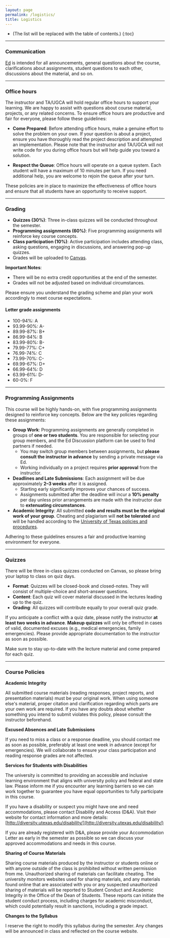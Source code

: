 ```yaml
---
layout: page
permalink: /logistics/
title: Logistics
---
```


* (The list will be replaced with the table of contents.)
{:toc}

***

### Communication

[Ed](https://edstem.org/us/courses/71813) is intended for all announcements, general questions about the course, clarifications about assignments, student questions to each other, discussions about the material, and so on.


***

### Office hours

The instructor and TA/UGCA will hold regular office hours to support your learning. We are happy to assist with questions about course material, projects, or any related concerns. To ensure office hours are productive and fair for everyone, please follow these guidelines:

* **Come Prepared**: Before attending office hours, make a genuine effort to solve the problem on your own. If your question is about a project, ensure you have thoroughly read the project description and attempted an implementation. Please note that the instructor and TA/UGCA will not write code for you during office hours but will help guide you toward a solution.

* **Respect the Queue**: Office hours will operate on a queue system. Each student will have a maximum of 10 minutes per turn. If you need additional help, you are welcome to rejoin the queue after your turn.

These policies are in place to maximize the effectiveness of office hours and ensure that all students have an opportunity to receive support.

***

### Grading

* **Quizzes (30%)**:  Three in-class quizzes will be conducted throughout the semester.
* **Programming assignments (60%)**: Five programming assignments will reinforce key course concepts.
* **Class participation (10%)**: Active participation includes attending class, asking questions, engaging in discussions, and answering pop-up quizzes.
* Grades will be uploaded to [Canvas](https://utexas.instructure.com/courses/1414169).

**Important Notes**:
* There will be no extra credit opportunities at the end of the semester.
* Grades will not be adjusted based on individual circumstances.

Please ensure you understand the grading scheme and plan your work accordingly to meet course expectations.

#### Letter grade assignments

* 100-94%: A
* 93.99-90%: A-
* 89.99-87%: B+
* 86.99-84%: B
* 83.99-80%: B-
* 79.99-77%: C+
* 76.99-74%: C
* 73.99-70%: C-
* 69.99-67%: D+
* 66.99-64%: D
* 63.99-61%: D-
* 60-0%: F

***

### Programming Assignments

This course will be highly hands-on, with five programming assignments designed to reinforce key concepts. Below are the key policies regarding these assignments:
* **Group Work**: Programming assignments are generally completed in groups of **one or two students**. You are responsible for selecting your group members, and the Ed Discussion platform can be used to find partners if needed.
  * You may switch group members between assignments, but **please consult the instructor in advance** by sending a private message via Ed.
  * Working individually on a project requires **prior approval** from the instructor.
* **Deadlines and Late Submissions**: Each assignment will be due approximately **2–3 weeks** after it is assigned.
  * Starting early significantly improves your chances of success.
  * Assignments submitted after the deadline will incur a **10% penalty** per day unless prior arrangements are made with the instructor due to **extenuating circumstances**.
* **Academic Integrity**: All submitted **code and results must be the original work of your group**. Cheating and plagiarism will **not be tolerated** and will be handled according to the [University of Texas policies and procedures](https://deanofstudents.utexas.edu/conduct/index.php).

Adhering to these guidelines ensures a fair and productive learning environment for everyone.


***  

### Quizzes

There will be three in-class quizzes conducted on Canvas, so please bring your laptop to class on quiz days.

* **Format**: Quizzes will be closed-book and closed-notes. They will consist of multiple-choice and short-answer questions.
* **Content**: Each quiz will cover material discussed in the lectures leading up to the quiz.
* **Grading**: All quizzes will contribute equally to your overall quiz grade.

If you anticipate a conflict with a quiz date, please notify the instructor **at least two weeks in advance**.
**Makeup quizzes** will only be offered in cases of valid, documented excuses (e.g., medical emergencies, family emergencies). Please provide appropriate documentation to the instructor as soon as possible.

Make sure to stay up-to-date with the lecture material and come prepared for each quiz.

***

### Course Policies


**Academic Integrity**

All submitted course materials (reading responses, project reports, and presentation materials) must be your original work. When using someone else's material, proper citation and clarification regarding which parts are your own work are required. If you have any doubts about whether something you intend to submit violates this policy, please consult the instructor beforehand.

**Excused Absences and Late Submissions**

If you need to miss a class or a response deadline, you should contact me as soon as possible, preferably at least one week in advance (except for emergencies). We will collaborate to ensure your class participation and reading response grades are not affected.

**Services for Students with Disabilities**

The university is committed to providing an accessible and inclusive learning environment that aligns with university policy and federal and state law. Please inform me if you encounter any learning barriers so we can work together to guarantee you have equal opportunities to fully participate in this course.

If you have a disability or suspect you might have one and need accommodations, please contact Disability and Access (D&A). Visit their website for contact information and more details: [http://diversity.utexas.edu/disability/](http://diversity.utexas.edu/disability/)

If you are already registered with D&A, please provide your Accommodation Letter as early in the semester as possible so we can discuss your approved accommodations and needs in this course.

**Sharing of Course Materials**

Sharing course materials produced by the instructor or students online or with anyone outside of the class is prohibited without written permission from me. Unauthorized sharing of materials can facilitate cheating. The university monitors websites used for sharing materials, and any materials found online that are associated with you or any suspected unauthorized sharing of materials will be reported to Student Conduct and Academic Integrity in the Office of the Dean of Students. These reports can initiate the student conduct process, including charges for academic misconduct, which could potentially result in sanctions, including a grade impact.

**Changes to the Syllabus**

I reserve the right to modify this syllabus during the semester. Any changes will be announced in class and reflected on the course website.